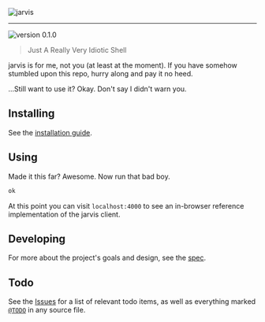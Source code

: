 ![jarvis](https://raw.github.com/willyg302/jarvis/master/media/jarvis-logo.png "Sometimes you have to run before you can walk")

-----

![version 0.1.0](https://img.shields.io/badge/version-0.1.0-blue.svg?style=flat-square)

> Just A Really Very Idiotic Shell

jarvis is for me, not you (at least at the moment). If you have somehow stumbled upon this repo, hurry along and pay it no heed.

...Still want to use it? Okay. Don't say I didn't warn you.

## Installing

See the [installation guide](docs/installation-guide.md).

## Using

Made it this far? Awesome. Now run that bad boy.

```bash
ok
```

At this point you can visit `localhost:4000` to see an in-browser reference implementation of the jarvis client.

## Developing

For more about the project's goals and design, see the [spec](docs/spec.md).

## Todo

See the [Issues](https://github.com/willyg302/jarvis/issues) for a list of relevant todo items, as well as everything marked [`@TODO`](https://github.com/willyg302/jarvis/search?q=%22%40TODO%22) in any source file.
